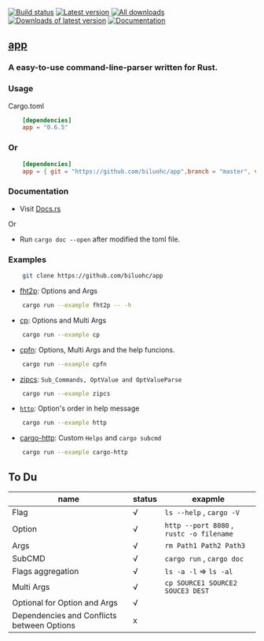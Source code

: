 [![Build status](https://travis-ci.org/biluohc/app.svg?branch=master)](https://github.com/biluohc/app)
[![Latest version](https://img.shields.io/crates/v/app.svg)](https://crates.io/crates/app)
[![All downloads](https://img.shields.io/crates/d/app.svg)](https://crates.io/crates/app)
[![Downloads of latest version](https://img.shields.io/crates/dv/app.svg)](https://crates.io/crates/app)
[![Documentation](https://docs.rs/app/badge.svg)](https://docs.rs/app)

## [app](https://github.com/biluohc/app)

### A easy-to-use command-line-parser written for Rust.

### Usage
Cargo.toml

```toml
    [dependencies]
    app = "0.6.5"
```
### Or

```toml
    [dependencies]
    app = { git = "https://github.com/biluohc/app",branch = "master", version = "0.6.5" }
```

### Documentation
* Visit [Docs.rs](https://docs.rs/app/)

Or

* Run `cargo doc --open` after modified the toml file.

### Examples

```bash
    git clone https://github.com/biluohc/app
```

* [fht2p](https://github.com/biluohc/app/blob/master/examples/fht2p.rs): Options and Args

```bash
    cargo run --example fht2p -- -h
```

* [cp](https://github.com/biluohc/app/blob/master/examples/cp.rs): Options and Multi Args

```bash
    cargo run --example cp
```

* [cpfn](https://github.com/biluohc/app/blob/master/examples/cpfn.rs): Options, Multi Args and the help funcions.

```bash
    cargo run --example cpfn
```

* [zipcs](https://github.com/biluohc/app/blob/master/examples/zipcs.rs): `Sub_Commands, OptValue and OptValueParse`

```bash
    cargo run --example zipcs
```

* [`http`](https://github.com/biluohc/app/blob/master/examples/http.rs): Option's order in help message

```bash
    cargo run --example http
```

* [cargo-http](https://github.com/biluohc/app/blob/master/examples/cargo-http.rs): Custom `Helps` and `cargo subcmd`

```bash
    cargo run --example cargo-http
```

## To Du

name | status | exapmle
 -|-|-|
Flag  |√|               `ls --help` , `cargo -V`
Option |√|              `http --port 8080` , `rustc -o filename`
Args  |√|               `rm Path1 Path2 Path3`
SubCMD |√|              `cargo run` , `cargo doc` 
Flags aggregation|√|    `ls -a -l` => `ls -al`
Multi Args |√|          `cp SOURCE1 SOURCE2 SOUCE3 DEST`
Optional for Option and Args |√| 
Dependencies and Conflicts between Options |x|
